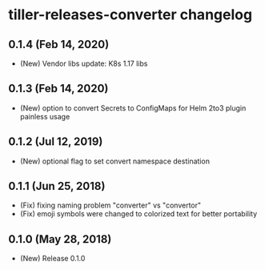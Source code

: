 # tiller-releases-converter changelog

## 0.1.4 (Feb 14, 2020)

- (New) Vendor libs update: K8s 1.17 libs

## 0.1.3 (Feb 14, 2020)

- (New) option to convert Secrets to ConfigMaps for Helm 2to3 plugin painless usage

## 0.1.2 (Jul 12, 2019)

- (New) optional flag to set convert namespace destination

## 0.1.1 (Jun 25, 2018)

- (Fix) fixing naming problem "converter" vs "convertor"
- (Fix) emoji symbols were changed to colorized text for better portability

## 0.1.0 (May 28, 2018)

- (New) Release 0.1.0
